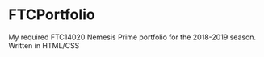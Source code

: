 # FTCPortfolio
My required FTC14020 Nemesis Prime portfolio for the 2018-2019 season. Written in HTML/CSS
